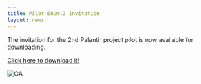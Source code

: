 ```yaml
---
title: Pilot &num;2 invitation
layout: news
---
```


The invitation for the 2nd Palantir project pilot is now available for downloading.

<a href="https://www.palantir-project.eu/documents/other-documents/PALANTIR-pilot-2-invitation.pdf" class="fa fa-download">Click here to download it!</a>

<img src="{{ 'pilot-nr-2' | append: '.jpeg' | prepend: '/img/' | prepend: site.baseurl }}" alt="GA" class="responsive center" style="max-width: 80%">
